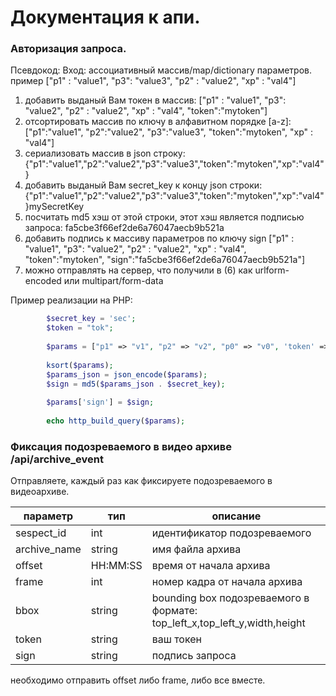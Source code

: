 # Документация к апи.

### Авторизация запроса. 
Псевдокод: 
Вход: ассоциативный массив/map/dictionary параметров. пример ["p1" : "value1", "p3": "value3", "p2" : "value2", "xp" : "val4"]
1. добавить выданый Вам токен в массив: ["p1" : "value1", "p3": "value2", "p2" : "value2", "xp" : "val4", "token":"mytoken"]
2. отсортировать массив по ключу в алфавитном порядке [a-z]: ["p1":"value1", "p2":"value2", "p3":"value3", "token":"mytoken", "xp" : "val4"]
3. сериализовать массив в json строку: {"p1":"value1","p2":"value2","p3":"value3","token":"mytoken","xp":"val4"}
4. добавить выданый Вам secret_key к концу json строки: {"p1":"value1","p2":"value2","p3":"value3","token":"mytoken","xp":"val4"}mySecretKey
5. посчитать md5 хэш от этой строки, этот хэш является подписью запроса: fa5cbe3f66ef2de6a76047aecb9b521a
6. добавить подпись к массиву параметров по ключу sign ["p1" : "value1", "p3": "value2", "p2" : "value2", "xp" : "val4", "token":"mytoken", "sign":"fa5cbe3f66ef2de6a76047aecb9b521a"]
7. можно отправлять на сервер, что получили в (6) как urlform-encoded или multipart/form-data

Пример реализации на PHP:
```php
        $secret_key = 'sec';
        $token = "tok";
        
        $params = ["p1" => "v1", "p2" => "v2", "p0" => "v0", 'token' => $token];
        
        ksort($params);
        $params_json = json_encode($params);
        $sign = md5($params_json . $secret_key);
        
        $params['sign'] = $sign;
        
        echo http_build_query($params);
```

### Фиксация подозреваемого в видео архиве /api/archive_event

Отправляете, каждый раз как фиксируете подозреваемого в видеоархиве.

| параметр | тип | описание | 
| ------ | ---- | ------ |
| sespect_id | int | идентификатор подозреваемого |
| archive_name | string | имя файла архива |
| offset | HH:MM:SS | время от начала архива |
| frame | int | номер кадра от начала архива |
| bbox | string | bounding box  подозреваемого в формате: top_left_x,top_left_y,width,height|
| token | string | ваш токен |
| sign | string | подпись запроса |

необходимо отправить offset либо frame, либо все вместе.
